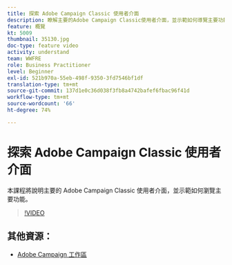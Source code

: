 ```yaml
---
title: 探索 Adobe Campaign Classic 使用者介面
description: 瞭解主要的Adobe Campaign Classic使用者介面，並示範如何導覽主要功能。
feature: 概覽
kt: 5009
thumbnail: 35130.jpg
doc-type: feature video
activity: understand
team: WWFRE
role: Business Practitioner
level: Beginner
exl-id: 521b970a-55eb-498f-9350-3fd7546bf1df
translation-type: tm+mt
source-git-commit: 137d1e0c36d038f3fb8a4742bafef6fbac96f41d
workflow-type: tm+mt
source-wordcount: '66'
ht-degree: 74%

---
```


# 探索 Adobe Campaign Classic 使用者介面

本課程將說明主要的 Adobe Campaign Classic 使用者介面，並示範如何瀏覽主要功能。

>[!VIDEO](https://video.tv.adobe.com/v/35130?quality=12)

## 其他資源：

* [Adobe Campaign 工作區](https://docs.adobe.com/content/help/zh-Hant/campaign-classic/using/getting-started/starting-with-adobe-campaign/adobe-campaign-workspace.html)
